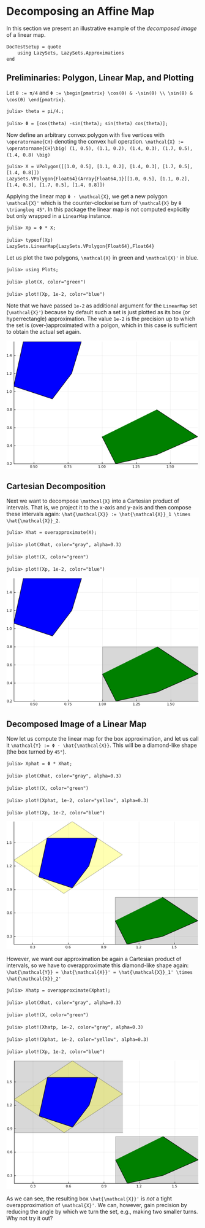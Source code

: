 # Decomposing an Affine Map

In this section we present an illustrative example of the *decomposed image*
of a linear map.

```@meta
DocTestSetup = quote
    using LazySets, LazySets.Approximations
end
```

## Preliminaries: Polygon, Linear Map, and Plotting

Let ``θ := π/4`` and
``Φ := \begin{pmatrix} \cos(θ) & -\sin(θ) \\ \sin(θ) & \cos(θ) \end{pmatrix}``.

```jldoctest deco_label
julia> theta = pi/4.;

julia> Φ = [cos(theta) -sin(theta); sin(theta) cos(theta)];

```

Now define an arbitrary convex polygon with five vertices with
``\operatorname{CH}`` denoting the convex hull operation.
``\mathcal{X} := \operatorname{CH}\big( (1, 0.5), (1.1, 0.2), (1.4, 0.3), (1.7, 0.5), (1.4, 0.8) \big)``

```jldoctest deco_label
julia> X = VPolygon([[1.0, 0.5], [1.1, 0.2], [1.4, 0.3], [1.7, 0.5], [1.4, 0.8]])
LazySets.VPolygon{Float64}(Array{Float64,1}[[1.0, 0.5], [1.1, 0.2], [1.4, 0.3], [1.7, 0.5], [1.4, 0.8]])
```

Applying the linear map ``Φ · \mathcal{X}``, we get a new polygon
``\mathcal{X}'`` which is the counter-clockwise turn of
``\mathcal{X}`` by ``θ \triangleq 45°``.
In this package the linear map is not computed explicitly but only wrapped in a
`LinearMap` instance.

```jldoctest deco_label
julia> Xp = Φ * X;

julia> typeof(Xp)
LazySets.LinearMap{LazySets.VPolygon{Float64},Float64}
```

Let us plot the two polygons, ``\mathcal{X}`` in green and ``\mathcal{X}'`` in
blue.

```jldoctest deco_label
julia> using Plots;

julia> plot(X, color="green")

julia> plot!(Xp, 1e-2, color="blue")

```

Note that we have passed `1e-2` as additional argument for the `LinearMap` set
(``\mathcal{X}'``) because by default such a set is just plotted as its box
(or hyperrectangle) approximation.
The value `1e-2` is the precision up to which the set is (over-)approximated
with a polgon, which in this case is sufficient to obtain the actual set again.

![../assets/linmap_deco_1.png](../assets/linmap_deco_1.png)


## Cartesian Decomposition

Next we want to decompose ``\mathcal{X}`` into a Cartesian product of intervals.
That is, we project it to the x-axis and y-axis and then compose these intervals
again: ``\hat{\mathcal{X}} := \hat{\mathcal{X}}_1 \times \hat{\mathcal{X}}_2``.

```jldoctest deco_label
julia> Xhat = overapproximate(X);

julia> plot(Xhat, color="gray", alpha=0.3)

julia> plot!(X, color="green")

julia> plot!(Xp, 1e-2, color="blue")

```

![../assets/linmap_deco_2.png](../assets/linmap_deco_2.png)


## Decomposed Image of a Linear Map

Now let us compute the linear map for the box approximation, and let us call it
``\mathcal{Y} := Φ · \hat{\mathcal{X}}``.
This will be a diamond-like shape (the box turned by `45°`).

```jldoctest deco_label
julia> Xphat = Φ * Xhat;

julia> plot(Xhat, color="gray", alpha=0.3)

julia> plot!(X, color="green")

julia> plot!(Xphat, 1e-2, color="yellow", alpha=0.3)

julia> plot!(Xp, 1e-2, color="blue")

```

![../assets/linmap_deco_3.png](../assets/linmap_deco_3.png)

However, we want our approximation be again a Cartesian product of intervals, so
we have to overapproximate this diamond-like shape again:
``\hat{\mathcal{Y}} = \hat{\mathcal{X}}' = \hat{\mathcal{X}}_1' \times \hat{\mathcal{X}}_2'``

```jldoctest deco_label
julia> Xhatp = overapproximate(Xphat);

julia> plot(Xhat, color="gray", alpha=0.3)

julia> plot!(X, color="green")

julia> plot!(Xhatp, 1e-2, color="gray", alpha=0.3)

julia> plot!(Xphat, 1e-2, color="yellow", alpha=0.3)

julia> plot!(Xp, 1e-2, color="blue")

```

![../assets/linmap_deco_4.png](../assets/linmap_deco_4.png)

As we can see, the resulting box ``\hat{\mathcal{X}}'`` is *not* a tight
overapproximation of ``\mathcal{X}'``.
We can, however, gain precision by reducing the angle by which we turn the set,
e.g., making two smaller turns.
Why not try it out?
